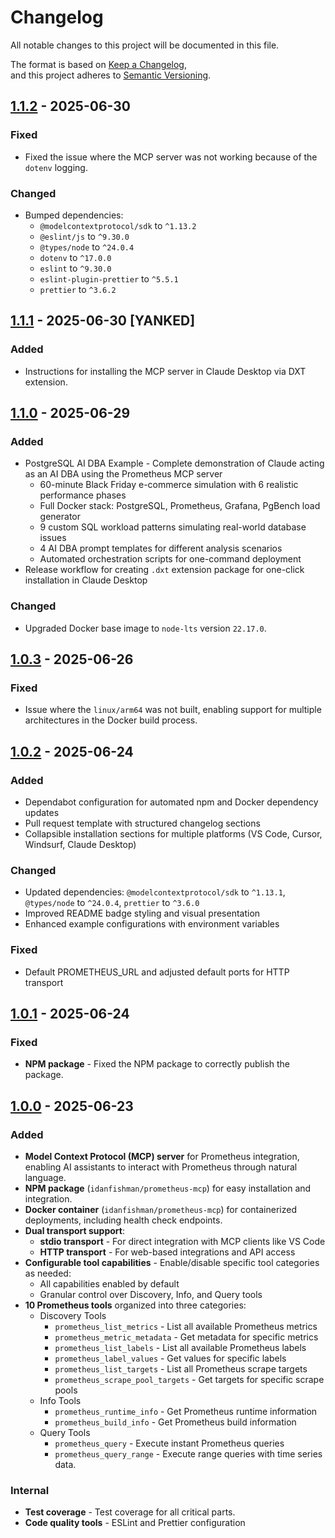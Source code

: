 # Changelog

All notable changes to this project will be documented in this file.

The format is based on [Keep a Changelog](https://keepachangelog.com/en/1.0.0/),  
and this project adheres to [Semantic Versioning](https://semver.org/spec/v2.0.0.html).

## [1.1.2](https://github.com/idanfishman/prometheus-mcp/releases/tag/v1.1.2) - 2025-06-30

### Fixed

- Fixed the issue where the MCP server was not working because of the `dotenv` logging.

### Changed

- Bumped dependencies:
  - `@modelcontextprotocol/sdk` to `^1.13.2`
  - `@eslint/js` to `^9.30.0`
  - `@types/node` to `^24.0.4`
  - `dotenv` to `^17.0.0`
  - `eslint` to `^9.30.0`
  - `eslint-plugin-prettier` to `^5.5.1`
  - `prettier` to `^3.6.2`

## [1.1.1](https://github.com/idanfishman/prometheus-mcp/releases/tag/v1.1.1) - 2025-06-30 [YANKED]

### Added

- Instructions for installing the MCP server in Claude Desktop via DXT extension.

## [1.1.0](https://github.com/idanfishman/prometheus-mcp/releases/tag/v1.1.0) - 2025-06-29

### Added

- PostgreSQL AI DBA Example - Complete demonstration of Claude acting as an AI DBA using the Prometheus MCP server
  - 60-minute Black Friday e-commerce simulation with 6 realistic performance phases
  - Full Docker stack: PostgreSQL, Prometheus, Grafana, PgBench load generator
  - 9 custom SQL workload patterns simulating real-world database issues
  - 4 AI DBA prompt templates for different analysis scenarios
  - Automated orchestration scripts for one-command deployment
- Release workflow for creating `.dxt` extension package for one-click installation in Claude Desktop

### Changed

- Upgraded Docker base image to `node-lts` version `22.17.0`.

## [1.0.3](https://github.com/idanfishman/prometheus-mcp/releases/tag/v1.0.3) - 2025-06-26

### Fixed

- Issue where the `linux/arm64` was not built, enabling support for multiple architectures in the Docker build process.

## [1.0.2](https://github.com/idanfishman/prometheus-mcp/releases/tag/v1.0.2) - 2025-06-24

### Added

- Dependabot configuration for automated npm and Docker dependency updates
- Pull request template with structured changelog sections
- Collapsible installation sections for multiple platforms (VS Code, Cursor, Windsurf, Claude Desktop)

### Changed

- Updated dependencies: `@modelcontextprotocol/sdk` to `^1.13.1`, `@types/node` to `^24.0.4`, `prettier` to `^3.6.0`
- Improved README badge styling and visual presentation
- Enhanced example configurations with environment variables

### Fixed

- Default PROMETHEUS_URL and adjusted default ports for HTTP transport

## [1.0.1](https://github.com/idanfishman/prometheus-mcp/releases/tag/v1.0.1) - 2025-06-24

### Fixed

- **NPM package** - Fixed the NPM package to correctly publish the package.

## [1.0.0](https://github.com/idanfishman/prometheus-mcp/releases/tag/v1.0.0) - 2025-06-23

### Added

- **Model Context Protocol (MCP) server** for Prometheus integration, enabling AI assistants to interact with Prometheus through natural language.
- **NPM package** (`idanfishman/prometheus-mcp`) for easy installation and integration.
- **Docker container** (`idanfishman/prometheus-mcp`) for containerized deployments, including health check endpoints.
- **Dual transport support**:
  - **stdio transport** - For direct integration with MCP clients like VS Code
  - **HTTP transport** - For web-based integrations and API access
- **Configurable tool capabilities** - Enable/disable specific tool categories as needed:
  - All capabilities enabled by default
  - Granular control over Discovery, Info, and Query tools
- **10 Prometheus tools** organized into three categories:
  - Discovery Tools
    - `prometheus_list_metrics` - List all available Prometheus metrics
    - `prometheus_metric_metadata` - Get metadata for specific metrics
    - `prometheus_list_labels` - List all available Prometheus labels
    - `prometheus_label_values` - Get values for specific labels
    - `prometheus_list_targets` - List all Prometheus scrape targets
    - `prometheus_scrape_pool_targets` - Get targets for specific scrape pools
  - Info Tools
    - `prometheus_runtime_info` - Get Prometheus runtime information
    - `prometheus_build_info` - Get Prometheus build information
  - Query Tools
    - `prometheus_query` - Execute instant Prometheus queries
    - `prometheus_query_range` - Execute range queries with time series data.

### Internal

- **Test coverage** - Test coverage for all critical parts.
- **Code quality tools** - ESLint and Prettier configuration
